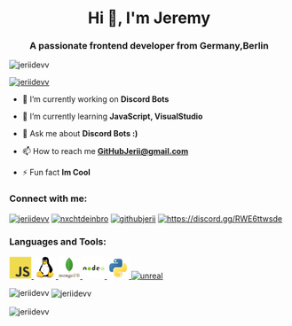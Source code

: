 <h1 align="center">Hi 👋, I'm Jeremy</h1>
<h3 align="center">A passionate frontend developer from Germany,Berlin</h3>
<p align="left"> <img src="https://komarev.com/ghpvc/?username=jeriidevv&label=Profile%20views&color=0e75b6&style=flat" alt="jeriidevv" /> </p>

<p align="left"> <a href="https://twitter.com/jeriidevv" target="blank"><img src="https://img.shields.io/twitter/follow/jeriidevv?logo=twitter&style=for-the-badge" alt="jeriidevv" /></a> </p>

- 🔭 I’m currently working on **Discord Bots**

- 🌱 I’m currently learning **JavaScript, VisualStudio**

- 💬 Ask me about **Discord Bots :)**

- 📫 How to reach me **GitHubJerii@gmail.com**

- ⚡ Fun fact **Im Cool**

<h3 align="left">Connect with me:</h3>
<p align="left">
<a href="https://twitter.com/jeriidevv" target="blank"><img align="center" src="https://raw.githubusercontent.com/rahuldkjain/github-profile-readme-generator/master/src/images/icons/Social/twitter.svg" alt="jeriidevv" height="30" width="40" /></a>
<a href="https://instagram.com/nxchtdeinbro" target="blank"><img align="center" src="https://raw.githubusercontent.com/rahuldkjain/github-profile-readme-generator/master/src/images/icons/Social/instagram.svg" alt="nxchtdeinbro" height="30" width="40" /></a>
<a href="https://www.youtube.com/c/githubjerii" target="blank"><img align="center" src="https://raw.githubusercontent.com/rahuldkjain/github-profile-readme-generator/master/src/images/icons/Social/youtube.svg" alt="githubjerii" height="30" width="40" /></a>
<a href="https://discord.gg/https://discord.gg/RWE6ttwsde" target="blank"><img align="center" src="https://raw.githubusercontent.com/rahuldkjain/github-profile-readme-generator/master/src/images/icons/Social/discord.svg" alt="https://discord.gg/RWE6ttwsde" height="30" width="40" /></a>
</p>

<h3 align="left">Languages and Tools:</h3>
<p align="left"> <a href="https://developer.mozilla.org/en-US/docs/Web/JavaScript" target="_blank" rel="noreferrer"> <img src="https://raw.githubusercontent.com/devicons/devicon/master/icons/javascript/javascript-original.svg" alt="javascript" width="40" height="40"/> </a> <a href="https://www.linux.org/" target="_blank" rel="noreferrer"> <img src="https://raw.githubusercontent.com/devicons/devicon/master/icons/linux/linux-original.svg" alt="linux" width="40" height="40"/> </a> <a href="https://www.mongodb.com/" target="_blank" rel="noreferrer"> <img src="https://raw.githubusercontent.com/devicons/devicon/master/icons/mongodb/mongodb-original-wordmark.svg" alt="mongodb" width="40" height="40"/> </a> <a href="https://nodejs.org" target="_blank" rel="noreferrer"> <img src="https://raw.githubusercontent.com/devicons/devicon/master/icons/nodejs/nodejs-original-wordmark.svg" alt="nodejs" width="40" height="40"/> </a> <a href="https://www.python.org" target="_blank" rel="noreferrer"> <img src="https://raw.githubusercontent.com/devicons/devicon/master/icons/python/python-original.svg" alt="python" width="40" height="40"/> </a> <a href="https://unrealengine.com/" target="_blank" rel="noreferrer"> <img src="https://raw.githubusercontent.com/kenangundogan/fontisto/036b7eca71aab1bef8e6a0518f7329f13ed62f6b/icons/svg/brand/unreal-engine.svg" alt="unreal" width="40" height="40"/> </a> </p>

<p><img align="left" src="https://github-readme-stats.vercel.app/api/top-langs?username=jeriidevv&show_icons=true&locale=en&layout=compact" alt="jeriidevv" /></p>

<p>&nbsp;<img align="center" src="https://github-readme-stats.vercel.app/api?username=jeriidevv&show_icons=true&locale=en" alt="jeriidevv" /></p>

<p><img align="center" src="https://github-readme-streak-stats.herokuapp.com/?user=jeriidevv&" alt="jeriidevv" /></p>
